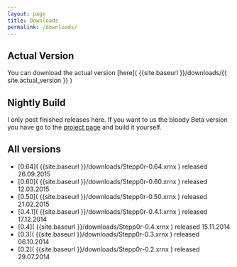 ```yaml
---
layout: page
title: Downloads
permalink: /downloads/
---
```



## Actual Version

You can download the actual version [here]( {{site.baseurl }}/downloads/{{ site.actual_version }} )

## Nightly Build

I only post finished releases here. If you want to us the bloody Beta version you have go to the 
[project page](https://github.com/mrVanDalo/stepp0r/tree/develop) and build it yourself.

## All versions

* [0.64]( {{site.baseurl }}/downloads/Stepp0r-0.64.xrnx ) released 26.09.2015
* [0.60]( {{site.baseurl }}/downloads/Stepp0r-0.60.xrnx ) released 12.03.2015
* [0.50]( {{site.baseurl }}/downloads/Stepp0r-0.50.xrnx ) released 21.02.2015
* [0.4.1]( {{site.baseurl }}/downloads/Stepp0r-0.4.1.xrnx ) released 17.12.2014
* [0.4]( {{site.baseurl }}/downloads/Stepp0r-0.4.xrnx ) released 15.11.2014
* [0.3]( {{site.baseurl }}/downloads/Stepp0r-0.3.xrnx ) released 06.10.2014
* [0.2]( {{site.baseurl }}/downloads/Stepp0r-0.2.xrnx ) released 29.07.2014
